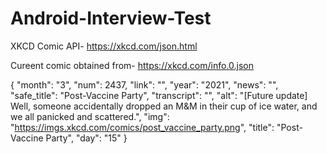 # Android-Interview-Test

XKCD Comic API- https://xkcd.com/json.html

Cureent comic obtained from- https://xkcd.com/info.0.json

{
  "month": "3", 
  "num": 2437, 
  "link": "", 
  "year": "2021", 
  "news": "", 
  "safe_title": "Post-Vaccine Party", 
  "transcript": "", 
  "alt": "[Future update] Well, someone accidentally dropped an M&M in their cup of ice water, and we all panicked and scattered.", 
  "img": "https://imgs.xkcd.com/comics/post_vaccine_party.png", 
  "title": "Post-Vaccine Party", "day": "15"
}

